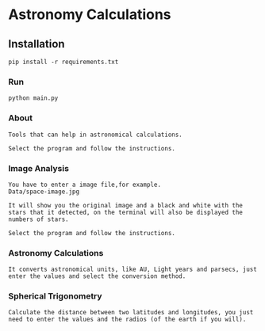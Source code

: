 # Astronomy Calculations

## Installation
```
pip install -r requirements.txt
```

### Run
```
python main.py
```

### About
```
Tools that can help in astronomical calculations.

Select the program and follow the instructions.

```

### Image Analysis
```
You have to enter a image file,for example.
Data/space-image.jpg

It will show you the original image and a black and white with the stars that it detected, on the terminal will also be displayed the numbers of stars.

Select the program and follow the instructions.

```

### Astronomy Calculations
```
It converts astronomical units, like AU, Light years and parsecs, just enter the values and select the conversion method.

```

### Spherical Trigonometry
```
Calculate the distance between two latitudes and longitudes, you just need to enter the values and the radios (of the earth if you will).

```